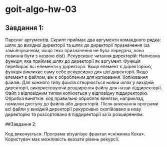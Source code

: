 # goit-algo-hw-03
## Завдання 1:

Парсинг аргументів. Скрипт приймає два аргументи командного рядка: шлях до вихідної директорії та шлях до директорії призначення (за замовчуванням, якщо тека призначення не була передана, вона повинна бути з назвою dist).
Рекурсивне читання директорій:
Написана функція, яка приймає шлях до директорії як аргумент.
Функція перебирає всі елементи у директорії.
Якщо елемент є директорією, функція викликає саму себе рекурсивно для цієї директорії.
Якщо елемент є файлом, він є обробленим для копіювання.
Копіювання файлів:
Для кожного типу файлів створюється новий шлях у вихідній директорії, використовуючи розширення файлу для назви піддиректорії.
Файл з відповідним типом копіюється у відповідну піддиректорію.
Обробка винятків: код правильно обробляє винятки, наприклад, помилки доступу до файлів або директорій.
Після виконання програми всі файли у вихідній директорії рекурсивно скопійовано в нову директорію та розсортовано в піддиректорії за їх розширенням.

##Завдання 2:

Код виконується. Програма візуалізує фрактал «сніжинка Коха».
Користувач має можливість вказати рівень рекурсії.